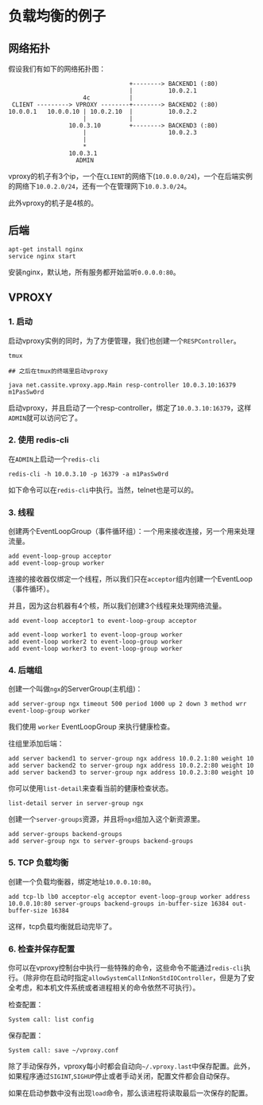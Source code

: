 # 负载均衡的例子

## 网络拓扑

假设我们有如下的网络拓扑图：

```
                                  +--------> BACKEND1 (:80)
                                  |          10.0.2.1
                     4c           |
 CLIENT ---------> VPROXY --------+--------> BACKEND2 (:80)
10.0.0.1   10.0.0.10 | 10.0.2.10  |          10.0.2.2
                     |            |
                 10.0.3.10        +--------> BACKEND3 (:80)
                     |                       10.0.2.3
                     |
                     *
                 10.0.3.1
                   ADMIN
```

vproxy的机子有3个ip，一个在`CLIENT`的网络下(`10.0.0.0/24`)，一个在后端实例的网络下`10.0.2.0/24`，还有一个在管理网下`10.0.3.0/24`。

此外vproxy的机子是4核的。

## 后端

```
apt-get install nginx
service nginx start
```

安装nginx，默认地，所有服务都开始监听`0.0.0.0:80`。

## VPROXY

### 1. 启动

启动vproxy实例的同时，为了方便管理，我们也创建一个`RESPController`。

```
tmux

## 之后在tmux的终端里启动vproxy

java net.cassite.vproxy.app.Main resp-controller 10.0.3.10:16379 m1PasSw0rd
```

启动vproxy，并且启动了一个resp-controller，绑定了`10.0.3.10:16379`，这样`ADMIN`就可以访问它了。

### 2. 使用 redis-cli

在`ADMIN`上启动一个`redis-cli`

```
redis-cli -h 10.0.3.10 -p 16379 -a m1PasSw0rd
```

如下命令可以在`redis-cli`中执行。当然，telnet也是可以的。

### 3. 线程

创建两个EventLoopGroup（事件循环组）：一个用来接收连接，另一个用来处理流量。

```
add event-loop-group acceptor
add event-loop-group worker
```

连接的接收器仅绑定一个线程，所以我们只在`acceptor`组内创建一个EventLoop（事件循环）。

并且，因为这台机器有4个核，所以我们创建3个线程来处理网络流量。

```
add event-loop acceptor1 to event-loop-group acceptor

add event-loop worker1 to event-loop-group worker
add event-loop worker2 to event-loop-group worker
add event-loop worker3 to event-loop-group worker
```

### 4. 后端组

创建一个叫做`ngx`的ServerGroup(主机组)：

```
add server-group ngx timeout 500 period 1000 up 2 down 3 method wrr event-loop-group worker
```

我们使用 `worker` EventLoopGroup 来执行健康检查。

往组里添加后端：

```
add server backend1 to server-group ngx address 10.0.2.1:80 weight 10
add server backend2 to server-group ngx address 10.0.2.2:80 weight 10
add server backend3 to server-group ngx address 10.0.2.3:80 weight 10
```

你可以使用`list-detail`来查看当前的健康检查状态。

```
list-detail server in server-group ngx
```

创建一个`server-groups`资源，并且将`ngx`组加入这个新资源里。

```
add server-groups backend-groups
add server-group ngx to server-groups backend-groups
```

### 5. TCP 负载均衡

创建一个负载均衡器，绑定地址`10.0.0.10:80`。

```
add tcp-lb lb0 acceptor-elg acceptor event-loop-group worker address 10.0.0.10:80 server-groups backend-groups in-buffer-size 16384 out-buffer-size 16384
```

这样，tcp负载均衡就启动完毕了。

### 6. 检查并保存配置

你可以在vproxy控制台中执行一些特殊的命令，这些命令不能通过`redis-cli`执行。（除非你在启动时指定`allowSystemCallInNonStdIOController`，但是为了安全考虑，和本机文件系统或者进程相关的命令依然不可执行）。

检查配置：

```
System call: list config
```

保存配置：

```
System call: save ~/vproxy.conf
```

除了手动保存外，vproxy每小时都会自动向`~/.vproxy.last`中保存配置。此外，如果程序通过`SIGINT`,`SIGHUP`停止或者手动关闭，配置文件都会自动保存。

如果在启动参数中没有出现`load`命令，那么该进程将读取最后一次保存的配置。
